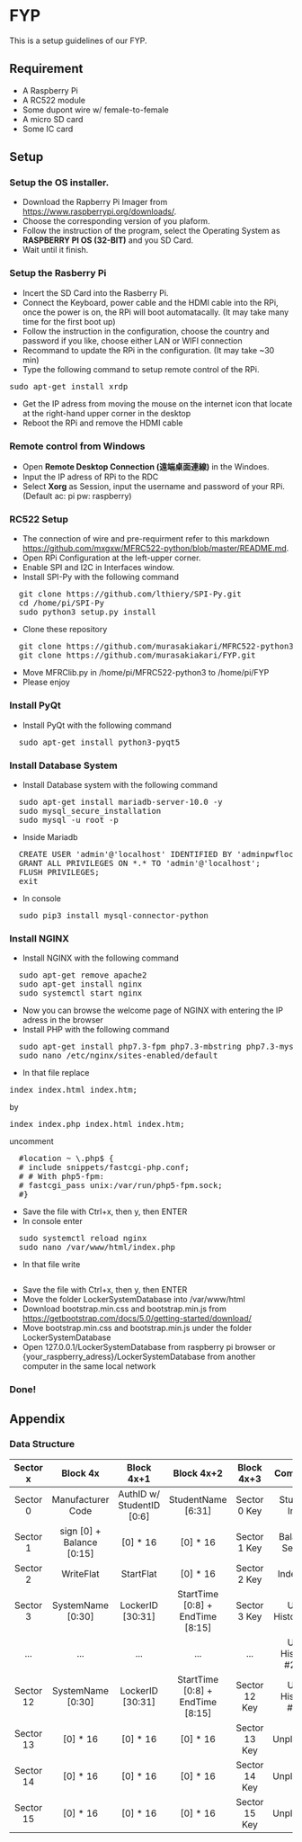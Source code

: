 # FYP
This is a setup guidelines of our FYP.
## Requirement
  * A Raspberry Pi
  * A RC522 module
  * Some dupont wire w/ female-to-female
  * A micro SD card
  * Some IC card

## Setup
### Setup the OS installer.
  * Download the Rapberry Pi Imager from <https://www.raspberrypi.org/downloads/>.
  * Choose the corresponding version of you plaform.
  * Follow the instruction of the program, select the Operating System as **RASPBERRY PI OS (32-BIT)** and you SD Card.
  * Wait until it finish.
  
### Setup the Rasberry Pi
  * Incert the SD Card into the Rasberry Pi.
  * Connect the Keyboard, power cable and the HDMI cable into the RPi, once the power is on, the RPi will boot automatacally. (It may take many time for the first boot up)
  * Follow the instruction in the configuration, choose the country and password if you like, choose either LAN or WIFI connection
  * Recommand to update the RPi in the configuration. (It may take ~30 min)
  * Type the following command to setup remote control of the RPi.  
  <pre>sudo apt-get install xrdp</pre>
  * Get the IP adress from moving the mouse on the internet icon that locate at the right-hand upper corner in the desktop
  * Reboot the RPi and remove the HDMI cable
  
### Remote control from Windows
  * Open **Remote Desktop Connection (遠端桌面連線)** in the Windoes.
  * Input the IP adress of RPi to the RDC
  * Select **Xorg** as Session, input the username and password of your RPi. (Default ac: pi pw: raspberry)
  
### RC522 Setup
  * The connection of wire and pre-requirment refer to this markdown <https://github.com/mxgxw/MFRC522-python/blob/master/README.md>.
  * Open RPi Configuration at the left-upper corner.
  * Enable SPI and I2C in Interfaces window.
  * Install SPI-Py with the following command
  <pre>
  git clone https://github.com/lthiery/SPI-Py.git
  cd /home/pi/SPI-Py
  sudo python3 setup.py install</pre>
  * Clone these repository
  <pre>
  git clone https://github.com/murasakiakari/MFRC522-python3.git
  git clone https://github.com/murasakiakari/FYP.git</pre>
  * Move MFRClib.py in /home/pi/MFRC522-python3 to /home/pi/FYP
  * Please enjoy

### Install PyQt
  * Install PyQt with the following command
  <pre>
  sudo apt-get install python3-pyqt5</pre>

### Install Database System
  * Install Database system with the following command
  <pre>
  sudo apt-get install mariadb-server-10.0 -y
  sudo mysql_secure_installation
  sudo mysql -u root -p</pre>
  * Inside Mariadb
  <pre>
  CREATE USER 'admin'@'localhost' IDENTIFIED BY 'adminpwflockersystem2021';
  GRANT ALL PRIVILEGES ON *.* TO 'admin'@'localhost';
  FLUSH PRIVILEGES;
  exit</pre>
  * In console
  <pre>
  sudo pip3 install mysql-connector-python</pre>
  
### Install NGINX
  * Install NGINX with the following command
  <pre>
  sudo apt-get remove apache2
  sudo apt-get install nginx
  sudo systemctl start nginx</pre>
  * Now you can browse the welcome page of NGINX with entering the IP adress in the browser
  * Install PHP with the following command
  <pre>
  sudo apt-get install php7.3-fpm php7.3-mbstring php7.3-mysql php7.3-
  sudo nano /etc/nginx/sites-enabled/default</pre>
  * In that file
  replace
  <pre>index index.html index.htm;</pre>
  by
  <pre>index index.php index.html index.htm;</pre>
  uncomment
  <pre>
  #location ~ \.php$ {
  # include snippets/fastcgi-php.conf;
  # # With php5-fpm:
  # fastcgi_pass unix:/var/run/php5-fpm.sock;
  #}</pre>
  * Save the file with Ctrl+x, then y, then ENTER
  * In console enter
  <pre>
  sudo systemctl reload nginx
  sudo nano /var/www/html/index.php</pre>
  * In that file
  write
  <pre><?php phpinfo(); ?\></pre>
  * Save the file with Ctrl+x, then y, then ENTER
  * Move the folder LockerSystemDatabase into /var/www/html
  * Download bootstrap.min.css and bootstrap.min.js from https://getbootstrap.com/docs/5.0/getting-started/download/
  * Move bootstrap.min.css and bootstrap.min.js under the folder LockerSystemDatabase
  * Open 127.0.0.1/LockerSystemDatabase from raspberry pi browser or {your_raspberry_adress}/LockerSystemDatabase from another computer in the same local network
  ### Done!
  
  ## Appendix
  ### Data Structure
|  Sector x |      Block 4x     |         Block 4x+1        |            Block 4x+2            |   Block 4x+3  |      Comment      | Universal Key |
|:---------:|:-----------------:|:-------------------------:|:--------------------------------:|:-------------:|:-----------------:|:-------------:|
|  Sector 0 |     Manufacturer Code     | AuthID w/ StudentID [0:6] |        StudentName [6:31]        |  Sector 0 Key |   Student Info    |      Yes      |
|  Sector 1 | sign [0] + Balance [0:15] |          [0] * 16         |             [0] * 16             |  Sector 1 Key |   Balance Sector  |       No      |
|  Sector 2 |         WriteFlat         |          StartFlat        |             [0] * 16             |  Sector 2 Key |      Indexing     |       No      |
|  Sector 3 |     SystemName [0:30]     |      LockerID [30:31]     | StartTime [0:8] + EndTime [8:15] |  Sector 3 Key |  Use History #1   |       No      |
|    ...    |            ...            |            ...            |                ...               |      ...      |  Use History #2-9 |       No      |
| Sector 12 |     SystemName [0:30]     |      LockerID [30:31]     | StartTime [0:8] + EndTime [8:15] | Sector 12 Key |  Use History #10  |       No      |
| Sector 13 |          [0] * 16         |          [0] * 16         |             [0] * 16             | Sector 13 Key |     Unplanned     |       No      |
| Sector 14 |          [0] * 16         |          [0] * 16         |             [0] * 16             | Sector 14 Key |     Unplanned     |       No      |
| Sector 15 |          [0] * 16         |          [0] * 16         |             [0] * 16             | Sector 15 Key |     Unplanned     |       No      |
